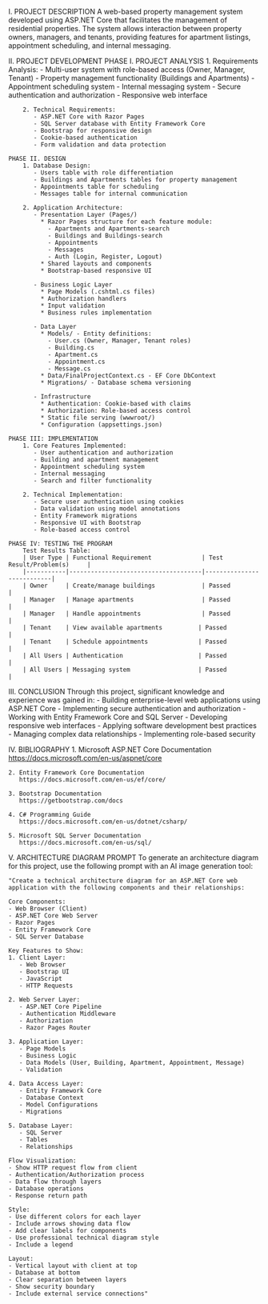 I. PROJECT DESCRIPTION
    A web-based property management system developed using ASP.NET Core that facilitates the management of residential properties. The system allows interaction between property owners, managers, and tenants, providing features for apartment listings, appointment scheduling, and internal messaging.

II. PROJECT DEVELOPMENT
    PHASE I. PROJECT ANALYSIS
        1. Requirements Analysis:
           - Multi-user system with role-based access (Owner, Manager, Tenant)
           - Property management functionality (Buildings and Apartments)
           - Appointment scheduling system
           - Internal messaging system
           - Secure authentication and authorization
           - Responsive web interface

        2. Technical Requirements:
           - ASP.NET Core with Razor Pages
           - SQL Server database with Entity Framework Core
           - Bootstrap for responsive design
           - Cookie-based authentication
           - Form validation and data protection

    PHASE II. DESIGN
        1. Database Design:
           - Users table with role differentiation
           - Buildings and Apartments tables for property management
           - Appointments table for scheduling
           - Messages table for internal communication

        2. Application Architecture:
           - Presentation Layer (Pages/)
             * Razor Pages structure for each feature module:
               - Apartments and Apartments-search
               - Buildings and Buildings-search
               - Appointments
               - Messages
               - Auth (Login, Register, Logout)
             * Shared layouts and components
             * Bootstrap-based responsive UI

           - Business Logic Layer
             * Page Models (.cshtml.cs files)
             * Authorization handlers
             * Input validation
             * Business rules implementation

           - Data Layer
             * Models/ - Entity definitions:
               - User.cs (Owner, Manager, Tenant roles)
               - Building.cs
               - Apartment.cs
               - Appointment.cs
               - Message.cs
             * Data/FinalProjectContext.cs - EF Core DbContext
             * Migrations/ - Database schema versioning

           - Infrastructure
             * Authentication: Cookie-based with claims
             * Authorization: Role-based access control
             * Static file serving (wwwroot/)
             * Configuration (appsettings.json)

    PHASE III: IMPLEMENTATION
        1. Core Features Implemented:
           - User authentication and authorization
           - Building and apartment management
           - Appointment scheduling system
           - Internal messaging
           - Search and filter functionality
           
        2. Technical Implementation:
           - Secure user authentication using cookies
           - Data validation using model annotations
           - Entity Framework migrations
           - Responsive UI with Bootstrap
           - Role-based access control

    PHASE IV: TESTING THE PROGRAM
        Test Results Table:
        | User Type | Functional Requirement              | Test Result/Problem(s)     |
        |-----------|-------------------------------------|---------------------------|
        | Owner     | Create/manage buildings             | Passed                   |
        | Manager   | Manage apartments                   | Passed                   |
        | Manager   | Handle appointments                 | Passed                   |
        | Tenant    | View available apartments          | Passed                   |
        | Tenant    | Schedule appointments              | Passed                   |
        | All Users | Authentication                     | Passed                   |
        | All Users | Messaging system                   | Passed                   |

III. CONCLUSION
    Through this project, significant knowledge and experience was gained in:
    - Building enterprise-level web applications using ASP.NET Core
    - Implementing secure authentication and authorization
    - Working with Entity Framework Core and SQL Server
    - Developing responsive web interfaces
    - Applying software development best practices
    - Managing complex data relationships
    - Implementing role-based security

IV. BIBLIOGRAPHY
    1. Microsoft ASP.NET Core Documentation
       https://docs.microsoft.com/en-us/aspnet/core

    2. Entity Framework Core Documentation
       https://docs.microsoft.com/en-us/ef/core/

    3. Bootstrap Documentation
       https://getbootstrap.com/docs

    4. C# Programming Guide
       https://docs.microsoft.com/en-us/dotnet/csharp/

    5. Microsoft SQL Server Documentation
       https://docs.microsoft.com/en-us/sql/

V. ARCHITECTURE DIAGRAM PROMPT
    To generate an architecture diagram for this project, use the following prompt with an AI image generation tool:

    "Create a technical architecture diagram for an ASP.NET Core web application with the following components and their relationships:

    Core Components:
    - Web Browser (Client)
    - ASP.NET Core Web Server
    - Razor Pages
    - Entity Framework Core
    - SQL Server Database

    Key Features to Show:
    1. Client Layer:
       - Web Browser
       - Bootstrap UI
       - JavaScript
       - HTTP Requests

    2. Web Server Layer:
       - ASP.NET Core Pipeline
       - Authentication Middleware
       - Authorization
       - Razor Pages Router

    3. Application Layer:
       - Page Models
       - Business Logic
       - Data Models (User, Building, Apartment, Appointment, Message)
       - Validation

    4. Data Access Layer:
       - Entity Framework Core
       - Database Context
       - Model Configurations
       - Migrations

    5. Database Layer:
       - SQL Server
       - Tables
       - Relationships

    Flow Visualization:
    - Show HTTP request flow from client
    - Authentication/Authorization process
    - Data flow through layers
    - Database operations
    - Response return path

    Style:
    - Use different colors for each layer
    - Include arrows showing data flow
    - Add clear labels for components
    - Use professional technical diagram style
    - Include a legend

    Layout:
    - Vertical layout with client at top
    - Database at bottom
    - Clear separation between layers
    - Show security boundary
    - Include external service connections"

